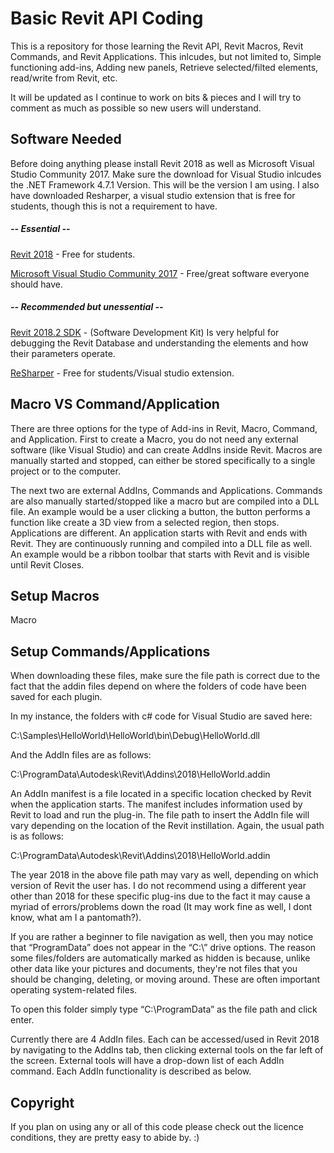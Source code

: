 # Basic Revit API Coding
This is a repository for those learning the Revit API, Revit Macros, Revit Commands, and Revit Applications.
This inlcudes, but not limited to, Simple functioning add-ins, Adding new panels, Retrieve selected/filted elements, read/write from Revit, etc.

It will be updated as I continue to work on bits & pieces and I will try to comment as much as possible so new users will understand.

## Software Needed
Before doing anything please install Revit 2018 as well as Microsoft Visual Studio Community 2017. Make sure the download for Visual 
Studio inlcudes the .NET Framework 4.7.1 Version. This will be the version I am using. I also have downloaded Resharper, a visual studio extension that is free for students, though this is not a requirement to have.

##### -- Essential --
[Revit 2018](https://www.autodesk.com/education/free-software/revit "Free for students") - Free for students.

[Microsoft Visual Studio Community 2017](https://visualstudio.microsoft.com/downloads/ "Free :)") - Free/great software everyone should have.

##### -- Recommended but unessential --
[Revit 2018.2 SDK](https://www.autodesk.com/developer-network/platform-technologies/revit "Very Helpful :)") - (Software Development Kit) Is very helpful for debugging the Revit Database and understanding the elements and how their parameters operate.

[ReSharper](https://www.jetbrains.com/student/ "Free for students") - Free for students/Visual studio extension.

## Macro VS Command/Application
There are three options for the type of Add-ins in Revit, Macro, Command, and Application. First to create a Macro, you do not need any external software (like Visual Studio) and can create AddIns inside Revit. Macros are manually started and stopped, can either be stored specifically to a single project or to the computer.

The next two are external AddIns, Commands and Applications. Commands are also manually started/stopped like a macro but are compiled into a DLL file. An example would be a user clicking a button, the button performs a function like create a 3D view from a selected region, then stops. Applications are different. An application starts with Revit and ends with Revit. They are continuously running and compiled into a DLL file as well. An example would be a ribbon toolbar that starts with Revit and is visible until Revit Closes.

## Setup Macros
Macro 

## Setup Commands/Applications
When downloading these files, make sure the file path is correct due to the fact that the addin files depend on where the folders of code have been saved for each plugin.

In my instance, the folders with c# code for Visual Studio are saved here:

C:\Samples\HelloWorld\HelloWorld\bin\Debug\HelloWorld.dll

And the AddIn files are as follows:

C:\ProgramData\Autodesk\Revit\Addins\2018\HelloWorld.addin

An AddIn manifest is a file located in a specific location checked by Revit when the application starts. The manifest includes information used by Revit to load and run the plug-in. The file path to insert the AddIn file will vary depending on the location of the Revit instillation. Again, the usual path is as follows:

C:\ProgramData\Autodesk\Revit\Addins\2018\HelloWorld.addin

The year 2018 in the above file path may vary as well, depending on which version of Revit the user has. I do not recommend using a different year other than 2018 for these specific plug-ins due to the fact it may cause a myriad of errors/problems down the road (It may work fine as well, I dont know, what am I a pantomath?).

If you are rather a beginner to file navigation as well, then you may notice that “ProgramData” does not appear in the “C:\” drive options. The reason some files/folders are automatically marked as hidden is because, unlike other data like your pictures and documents, they're not files that you should be changing, deleting, or moving around. These are often important operating system-related files.

To open this folder simply type “C:\ProgramData” as the file path and click enter.

Currently there are 4 AddIn files. Each can be accessed/used in Revit 2018 by navigating to the AddIns tab, then clicking external tools on the far left of the screen. External tools will have a drop-down list of each AddIn command. Each AddIn functionality is described as below.

## Copyright
If you plan on using any or all of this code please check out the licence conditions, they are pretty easy to abide by. :)


